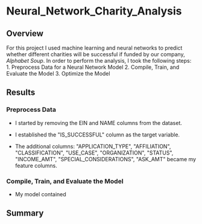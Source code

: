 # Neural_Network_Charity_Analysis

## Overview
For this project I used machine learning and neural networks to predict whether different charities will be successful if funded by our company, *Alphabet Soup*. In order to perform the analysis, I took the following steps: 1. Preprocess Data for a Neural Network Model 2. Compile, Train, and Evaluate the Model 3. Optimize the Model

## Results

### Preprocess Data
- I started by removing the EIN and NAME columns from the dataset.

- I established the "IS_SUCCESSFUL" column as the target variable.

- The additional columns: "APPLICATION_TYPE", "AFFILIATION", "CLASSIFICATION", "USE_CASE", "ORGANIZATION", "STATUS", "INCOME_AMT", "SPECIAL_CONSIDERATIONS", "ASK_AMT" became my feature columns.

### Compile, Train, and Evaluate the Model
- My model contained 



## Summary
